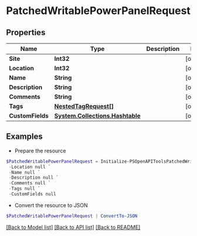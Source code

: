 # PatchedWritablePowerPanelRequest
## Properties

Name | Type | Description | Notes
------------ | ------------- | ------------- | -------------
**Site** | **Int32** |  | [optional] 
**Location** | **Int32** |  | [optional] 
**Name** | **String** |  | [optional] 
**Description** | **String** |  | [optional] 
**Comments** | **String** |  | [optional] 
**Tags** | [**NestedTagRequest[]**](NestedTagRequest.md) |  | [optional] 
**CustomFields** | [**System.Collections.Hashtable**](AnyType.md) |  | [optional] 

## Examples

- Prepare the resource
```powershell
$PatchedWritablePowerPanelRequest = Initialize-PSOpenAPIToolsPatchedWritablePowerPanelRequest  -Site null `
 -Location null `
 -Name null `
 -Description null `
 -Comments null `
 -Tags null `
 -CustomFields null
```

- Convert the resource to JSON
```powershell
$PatchedWritablePowerPanelRequest | ConvertTo-JSON
```

[[Back to Model list]](../README.md#documentation-for-models) [[Back to API list]](../README.md#documentation-for-api-endpoints) [[Back to README]](../README.md)

